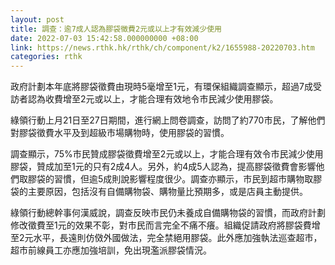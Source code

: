 ```yaml
---
layout: post
title: 調查：逾7成人認為膠袋徵費2元或以上才有效減少使用
date: 2022-07-03 15:42:58.000000000 +08:00
link: https://news.rthk.hk/rthk/ch/component/k2/1655988-20220703.htm
categories: rthk
---
```


政府計劃本年底將膠袋徵費由現時5毫增至1元，有環保組織調查顯示，超過7成受訪者認為收費增至2元或以上，才能合理有效地令市民減少使用膠袋。

綠領行動上月21日至27日期間，進行網上問卷調查，訪問了約770市民，了解他們對膠袋徵費水平及到超級市場購物時，使用膠袋的習慣。

調查顯示，75%市民贊成膠袋徵費增至2元或以上，才能合理有效令市民減少使用膠袋，贊成加至1元的只有2成4人。另外，約4成5人認為，提高膠袋徵費會影響他們取膠袋的習慣，但逾5成則說影響程度很少。調查亦顯示，市民到超市購物取膠袋的主要原因，包括沒有自備購物袋、購物量比預期多，或是店員主動提供。

綠領行動總幹事何漢威說，調查反映市民仍未養成自備購物袋的習慣，而政府計劃修改徵費至1元的效果不彰，對市民而言完全不痛不癢。組織促請政府將膠袋費增至2元水平，長遠則仿傚外國做法，完全禁絕用膠袋。此外應加強執法巡查超市，超市前線員工亦應加強培訓，免出現濫派膠袋情況。

